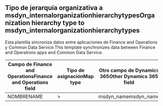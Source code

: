 ## <a name="organization-hierarchy-type-to-msdyn_internalorganizationhierarchytypes"></a><span data-ttu-id="06293-101">Tipo de jerarquía organizativa a msdyn_internalorganizationhierarchytypes</span><span class="sxs-lookup"><span data-stu-id="06293-101">Organization hierarchy type to msdyn_internalorganizationhierarchytypes</span></span>

<span data-ttu-id="06293-102">Esta plantilla sincroniza datos entre aplicaciones de Finance and Operations y Common Data Service.</span><span class="sxs-lookup"><span data-stu-id="06293-102">This template synchronizes data between Finance and Operations apps and Common Data Service.</span></span>

<span data-ttu-id="06293-103">Campo de Finance and Operations</span><span class="sxs-lookup"><span data-stu-id="06293-103">Finance and Operations field</span></span> | <span data-ttu-id="06293-104">Tipo de asignación</span><span class="sxs-lookup"><span data-stu-id="06293-104">Map type</span></span> | <span data-ttu-id="06293-105">Otro campo de Dynamics 365</span><span class="sxs-lookup"><span data-stu-id="06293-105">Other Dynamics 365 field</span></span> | <span data-ttu-id="06293-106">Valor predeterminado</span><span class="sxs-lookup"><span data-stu-id="06293-106">Default value</span></span>
---|---|---|---
<span data-ttu-id="06293-107">NOMBRE</span><span class="sxs-lookup"><span data-stu-id="06293-107">NAME</span></span> | > | <span data-ttu-id="06293-108">msdyn_name</span><span class="sxs-lookup"><span data-stu-id="06293-108">msdyn_name</span></span> | 
